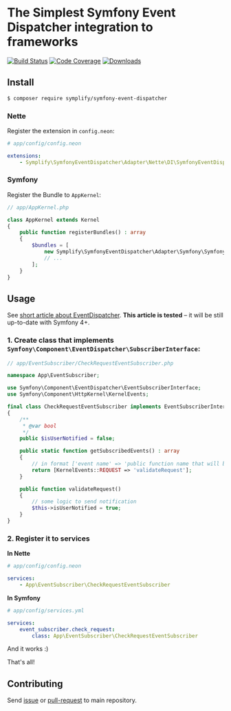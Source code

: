 # The Simplest Symfony Event Dispatcher integration to frameworks

[![Build Status](https://img.shields.io/travis/Symplify/SymfonyEventDispatcher/master.svg?style=flat-square)](https://travis-ci.org/Symplify/SymfonyEventDispatcher)
[![Code Coverage](https://img.shields.io/scrutinizer/coverage/g/Symplify/SymfonyEventDispatcher.svg?style=flat-square)](https://scrutinizer-ci.com/g/Symplify/SymfonyEventDispatcher)
[![Downloads](https://img.shields.io/packagist/dt/symplify/symfony-event-dispatcher.svg?style=flat-square)](https://packagist.org/packages/symplify/symfony-event-dispatcher)


## Install

```sh
$ composer require symplify/symfony-event-dispatcher
```

### Nette

Register the extension in `config.neon`:

```yaml
# app/config/config.neon

extensions:
	- Symplify\SymfonyEventDispatcher\Adapter\Nette\DI\SymfonyEventDispatcherExtension
```


### Symfony

Register the Bundle to `AppKernel`:

```php
// app/AppKernel.php

class AppKernel extends Kernel
{
    public function registerBundles() : array
    {
        $bundles = [
            new Symplify\SymfonyEventDispatcher\Adapter\Symfony\SymfonyEventDispatcherBundle(), 
            // ...
        ];
    }
}
```


## Usage

See [short article about EventDispatcher](http://pehapkari.cz/blog/2016/12/05/symfony-event-dispatcher).
**This article is tested** &ndash; it will be still up-to-date with Symfony 4+. 


### 1. Create class that implements `Symfony\Component\EventDispatcher\SubscriberInterface`:

```php
// app/EventSubscriber/CheckRequestEventSubscriber.php

namespace App\EventSubscriber;

use Symfony\Component\EventDispatcher\EventSubscriberInterface;
use Symfony\Component\HttpKernel\KernelEvents;

final class CheckRequestEventSubscriber implements EventSubscriberInterface
{
    /**
     * @var bool
     */
    public $isUserNotified = false;

    public static function getSubscribedEvents() : array
    {
        // in format ['event name' => 'public function name that will be called']
        return [KernelEvents::REQUEST => 'validateRequest'];
    }

    public function validateRequest()
    {
        // some logic to send notification
        $this->isUserNotified = true;
    }
}
```

### 2. Register it to services

**In Nette**

```yaml
# app/config/config.neon

services:
    - App\EventSubscriber\CheckRequestEventSubscriber
```

**In Symfony**

```yaml
# app/config/services.yml

services:
    event_subscriber.check_request:
        class: App\EventSubscriber\CheckRequestEventSubscriber
```

And it works :)

That's all!


## Contributing

Send [issue](https://github.com/Symplify/Symplify/issues) or [pull-request](https://github.com/Symplify/Symplify/pulls) to main repository.
